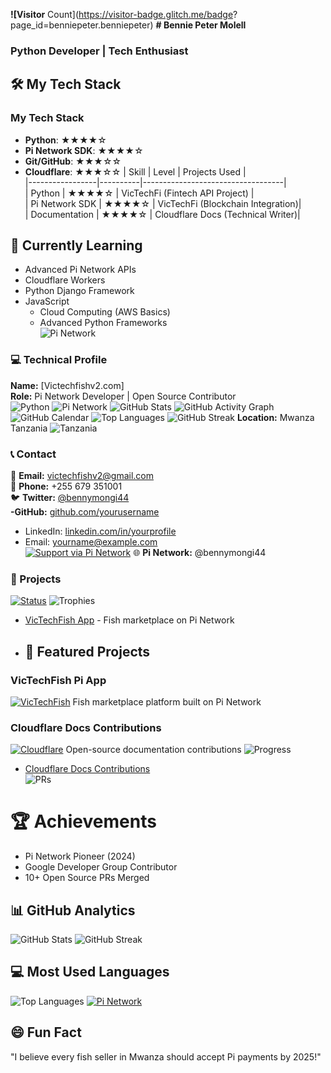 **![Visitor** Count](https://visitor-badge.glitch.me/badge?
page_id=benniepeter.benniepeter)
**# Bennie Peter Molell**  
  ### Python Developer | Tech Enthusiast  
## 🛠️ My Tech Stack
### My Tech Stack  
  - **Python**: ★★★★☆  
  - **Pi Network SDK**: ★★★★☆  
  - **Git/GitHub**: ★★★☆☆  
  - **Cloudflare**: ★★★☆☆ 
| Skill           | Level    | Projects Used                     |  
  |-----------------|----------|-----------------------------------|  
  | Python          | ★★★★☆    | VicTechFi (Fintech API Project)   |  
  | Pi Network SDK  | ★★★★☆    | VicTechFi (Blockchain Integration)|  
  | Documentation   | ★★★★☆    | Cloudflare Docs (Technical Writer)|  
## 🌱 Currently Learning
- Advanced Pi Network APIs
- Cloudflare Workers
- Python Django Framework
- JavaScript  
  - Cloud Computing (AWS Basics)  
  - Advanced Python Frameworks   
![Pi Network](https://img.shields.io/badge/Pi_Network-FF9900?logo=pi&logoColor=white)
### 💻 Technical Profile
**Name:** [Victechfishv2.com]  
**Role:** Pi Network Developer | Open Source Contributor  
![Python](https://img.shields.io/badge/Python-3776AB?logo=python&logoColor=white)
![Pi Network](https://img.shields.io/badge/Pi_Network-FF9900?logo=pi&logoColor=white)
![GitHub Stats](https://github-readme-stats.vercel.app/api?username=benniepeter&show_icons=true&theme=dark)
![GitHub Activity Graph](https://github-readme-activity-graph.vercel.app/graph?username=benniepeter&theme=github)
![GitHub Calendar](https://ghchart.rshah.org/benniepeter)
![Top Languages](https://github-readme-stats.vercel.app/api/top-langs/?username=benniepeter&layout=compact&theme=dark)
   ![GitHub Streak](https://streak-stats.demolab.com/?user=benniepeter&theme=dark)
**Location:** Mwanza Tanzania 
![Tanzania](https://img.shields.io/badge/From-Tanzania-1E8449)
### 📞 Contact
📧 **Email:** victechfishv2@gmail.com  
📱 **Phone:** +255 679 351001  
🐦 **Twitter:** [@bennymongi44](https://twitter.com/bennymongi44)  
 **-GitHub:** [github.com/yourusername](https://github.com/yourusername)  
  - LinkedIn: [linkedin.com/in/yourprofile](https://linkedin.com/in/yourprofile)  
  - Email: yourname@example.com  
[![Support via Pi Network](https://img.shields.io/badge/Support-Pi_Network-FF9900)](https://minepi.com/benniepeter)
🌐 **Pi Network:** @bennymongi44
### 🚀 Projects
[![Status](https://img.shields.io/badge/Status-Building_Cool_Stuff-blueviolet)]()
![Trophies](https://github-profile-trophy.vercel.app/?username=benniepeter&margin-w=15&no-frame=true)
- [VicTechFish App](https://victechfish-v2.com) - Fish marketplace on Pi Network
- ## 🌟 Featured Projects
### VicTechFish Pi App
[![VicTechFish](https://img.shields.io/badge/VicTechFish-Pi_Network-FF9900)](https://victechfish-v2.com)
Fish marketplace platform built on Pi Network
### Cloudflare Docs Contributions
[![Cloudflare](https://img.shields.io/badge/Cloudflare-Docs-F38020)](https://github.com/cloudflare/cloudflare-docs)
Open-source documentation contributions
![Progress](https://img.shields.io/badge/Status-In_Development-yellow)
- [Cloudflare Docs Contributions](https://github.com/cloudflare/cloudflare-docs)  
  ![PRs](https://img.shields.io/badge/PRs-2-blue)
# 🏆 Achievements
- Pi Network Pioneer (2024)
- Google Developer Group Contributor
- 10+ Open Source PRs Merged
## 📊 GitHub Analytics
![GitHub Stats](https://github-readme-stats.vercel.app/api?username=benniepeter&show_icons=true&theme=dark)
![GitHub Streak](https://streak-stats.demolab.com/?user=benniepeter&theme=dark)
## 💻 Most Used Languages
![Top Languages](https://github-readme-stats.vercel.app/api/top-langs/?username=benniepeter&layout=compact&theme=dark&hide=html,css)
[![Pi Network](https://img.shields.io/badge/Pi_Network-FF9900?logo=pi&logoColor=white)](https://minepi.com/benniepeter)
## 😄 Fun Fact
"I believe every fish seller in Mwanza should accept Pi payments by 2025!"
